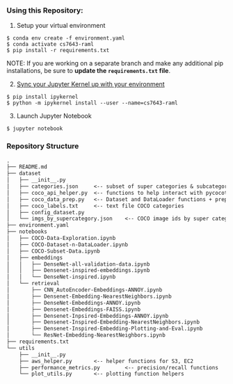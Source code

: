### Using this Repository:
1. Setup your virtual environment
```angular2html
$ conda env create -f environment.yaml
$ conda activate cs7643-raml
$ pip install -r requirements.txt
```
NOTE: If you are working on a separate branch and make any additional pip installations, be sure to **update the `requirements.txt` file**. 

2. [Sync your Jupyter Kernel up with your environment](https://janakiev.com/blog/jupyter-virtual-envs/)
```angular2html
$ pip install ipykernel
$ python -m ipykernel install --user --name=cs7643-raml
```
3. Launch Jupyter Notebook
```angular2html
$ jupyter notebook
```

### Repository Structure
```markdown
.
├── README.md
├── dataset
│   ├── __init__.py
│   ├── categories.json     <-- subset of super categories & subcategories
│   ├── coco_api_helper.py  <-- functions to help interact with pycocotools
│   ├── coco_data_prep.py   <-- Dataset and DataLoader functions + preprocess
│   ├── coco_labels.txt     <-- text file COCO categories
│   ├── config_dataset.py   
│   └── imgs_by_supercategory.json    <-- COCO image ids by super category
├── environment.yaml
├── notebooks
│   ├── COCO-Data-Exploration.ipynb
│   ├── COCO-Dataset-n-DataLoader.ipynb
│   ├── COCO-Subset-Data.ipynb
│   ├── embeddings
│   │   ├── DenseNet-all-validation-data.ipynb
│   │   ├── Densenet-inspired-embeddings.ipynb
│   │   └── DenseNet-inspired.ipynb
│   └── retrieval
│       ├── CNN_AutoEncoder-Embeddings-ANNOY.ipynb
│       ├── Densenet-Embedding-NearestNeighbors.ipynb
│       ├── DenseNet-Embeddings-ANNOY.ipynb
│       ├── Densenet-Embeddings-FAISS.ipynb
│       ├── Densenet-Inpsired-Embeddings-ANNOY.ipynb
│       ├── Densenet-Inspired-Embedding-NearestNeighbors.ipynb
│       ├── Densenet-Inspired-Embedding-Plotting-and-Eval.ipynb
│       └── ResNet-Embedding-NearestNeighbors.ipynb
├── requirements.txt
└── utils
    ├── __init__.py
    ├── aws_helper.py       <-- helper functions for S3, EC2
    ├── performance_metrics.py        <-- precision/recall functions
    └── plot_utils.py       <-- plotting function helpers
```
